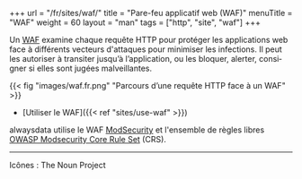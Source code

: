 +++
url = "/fr/sites/waf/"
title = "Pare-feu applicatif web (WAF)"
menuTitle = "WAF"
weight = 60
layout = "man"
tags = ["http", "site", "waf"]
+++

Un [WAF](https://fr.wikipedia.org/wiki/Web_application_firewall) exa­mine chaque requête HTTP pour protéger les applications web face à différents vecteurs d'attaques pour minimiser les infections. Il peut les auto­ri­ser à tran­si­ter jus­qu’à l’ap­pli­ca­tion, ou les blo­quer, aler­ter, consi­gner si elles sont jugées mal­veillantes.

{{< fig "images/waf.fr.png" "Parcours d’une requête HTTP face à un WAF" >}}

- [Utiliser le WAF]({{< ref "sites/use-waf" >}})

alwaysdata utilise le WAF [ModSecurity](https://modsecurity.org/) et l'ensemble de règles libres [OWASP Modsecurity Core Rule Set](https://coreruleset.org/) (CRS).

---
Icônes : The Noun Project
